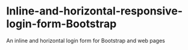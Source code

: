 # Inline-and-horizontal-responsive-login-form-Bootstrap
An inline and horizontal login form for Bootstrap and web pages
